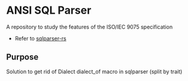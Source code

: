 # ANSI SQL Parser

A repository to study the features of the ISO/IEC 9075 specification

- Refer to [sqlparser-rs](https://github.com/sqlparser-rs/sqlparser-rs)

## Purpose

Solution to get rid of Dialect dialect_of macro in sqlparser (split by trait)
